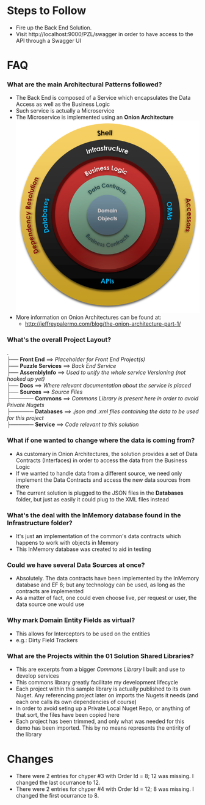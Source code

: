 Steps to Follow
====
- Fire up the Back End Solution.
- Visit http://localhost:9000/PZL/swagger in order to have access to the API through a Swagger UI

FAQ
====

### What are the main **Architectural Patterns** followed?
- The Back End is composed of a Service which encapsulates the Data Access as well as the Business Logic
- Such service is actually a Microservice
- The Microservice is implemented using an **Onion Architecture**
![Onion Architecture](OnionArchitecture.png)
- More information on Onion Architectures can be found at:
  - http://jeffreypalermo.com/blog/the-onion-architecture-part-1/

### What's the overall Project Layout?
. </br>
├── **Front End** ==> *Placeholder for Front End Project(s)* </br>
├── **Puzzle Services** ==> *Back End Service* </br>
├── **AssemblyInfo** ==> *Used to unify the whole service Versioning (not hooked up yet)* </br>
├── **Docs** ==> *Where relevant documentation about the service is placed* </br>
├── **Sources** ==> *Source Files* </br>
├────── **Commons** ==> *Commons Library is present here in order to avoid Private Nugets* </br>
├────── **Databases** ==> *.json and .xml files containing the data to be used for this project* </br>
├────── **Service** ==> *Code relevant to this solution* </br>

### What if one wanted to change where the data is coming from?
- As customary in Onion Architectures, the solution provides a set of Data Contracts (Interfaces) in order to access the data from the Business Logic
- If we wanted to handle data from a different source, we need only implement the Data Contracts and access the new data sources from there
- The current solution is plugged to the JSON files in the **Databases** folder, but just as easily it could plug to the XML files instead

### What's the deal with the InMemory database found in the **Infrastructure** folder?
- It's just **an** implementation of the common's data contracts which happens to work with objects in Memory
- This InMemory database was created to aid in testing

### Could we have several Data Sources at once?
- Absolutely. The data contracts have been implemented by the InMemory database and EF 6; but any technology can be used, as long as the contracts are implemented
- As a matter of fact, one could even choose live, per request or user, the data source one would use

### Why mark Domain Entity Fields as **virtual**?
- This allows for Interceptors to be used on the entities
- e.g.: Dirty Field Trackers

### What are the Projects within the **01 Solution Shared Libraries**?
- This are excerpts from a bigger *Commons Library* I built and use to develop services
- This commons library greatly facilitate my development lifecycle
- Each project within this sample library is actually published to its own Nuget. Any referencing project later on imports the Nugets it needs (and each one calls its own dependencies of course)
- In order to avoid seting up a Private Local Nuget Repo, or anything of that sort, the files have been copied here
- Each project has been trimmed, and only what was needed for this demo has been imported. This by no means represents the entirity of the library

Changes
====
- There were 2 entries for chyper #3 with Order Id = 8; 12 was missing. I changed the last ocurrance to 12.
- There were 2 entries for chyper #4 with Order Id = 12; 8 was missing. I changed the first ocurrance to 8.
